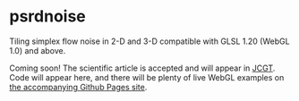 # psrdnoise
Tiling simplex flow noise in 2-D and 3-D compatible with GLSL 1.20 (WebGL 1.0) and above.

Coming soon! The scientific article is accepted and will appear in [JCGT](https://jcgt.org).
Code will appear here, and there will be plenty of live WebGL examples on
[the accompanying Github Pages site](https://stegu.github.io/psrdnoise).
